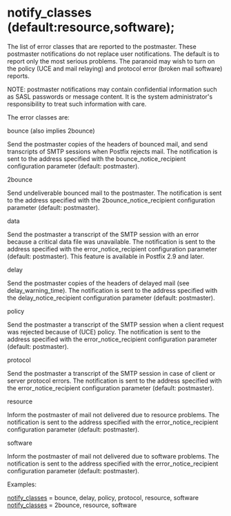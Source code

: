 # notify_classes (default:resource,software); 


The list of error classes that are reported to the postmaster. These
postmaster notifications do not replace user notifications. The
default is to report only the most serious problems. The paranoid
may wish to turn on the policy (UCE and mail relaying) and protocol
error (broken mail software) reports.


 NOTE: postmaster notifications may contain confidential information
such as SASL passwords or message content.  It is the system
administrator's responsibility to treat such information with care.



The error classes are:




bounce (also implies 2bounce)

Send the postmaster copies of the headers of bounced mail, and
send transcripts of SMTP sessions when Postfix rejects mail. The
notification is sent to the address specified with the
bounce_notice_recipient configuration parameter (default: postmaster).


2bounce

Send undeliverable bounced mail to the postmaster. The notification
is sent to the address specified with the 2bounce_notice_recipient
configuration parameter (default: postmaster). 

data

Send the postmaster a transcript of the SMTP session with an
error because a critical data file was unavailable. The notification
is sent to the address specified with the error_notice_recipient
configuration parameter (default: postmaster).  This feature
is available in Postfix 2.9 and later.  

delay

Send the postmaster copies of the headers of delayed mail (see
delay_warning_time). The
notification is sent to the address specified with the
delay_notice_recipient configuration parameter (default: postmaster).


policy

Send the postmaster a transcript of the SMTP session when a
client request was rejected because of (UCE) policy. The notification
is sent to the address specified with the error_notice_recipient
configuration parameter (default: postmaster).  

protocol

Send the postmaster a transcript of the SMTP session in case
of client or server protocol errors. The notification is sent to
the address specified with the error_notice_recipient configuration
parameter (default: postmaster). 

resource

Inform the postmaster of mail not delivered due to resource
problems.  The notification is sent to the address specified with
the error_notice_recipient configuration parameter (default:
postmaster). 

software

Inform the postmaster of mail not delivered due to software
problems.  The notification is sent to the address specified with
the error_notice_recipient configuration parameter (default:
postmaster). 




Examples:



<a href="postconf.5.html#notify_classes">notify_classes</a> = bounce, delay, policy, protocol, resource, software
<a href="postconf.5.html#notify_classes">notify_classes</a> = 2bounce, resource, software



